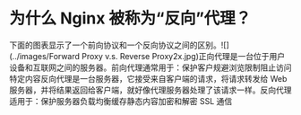 # 为什么 Nginx 被称为“反向”代理？

下面的图表显示了一个前向协议和一个反向协议之间的区别。![](../images/Forward Proxy v.s. Reverse Proxy2x.jpg)正向代理是一台位于用户设备和互联网之间的服务器。前向代理通常用于：保护客户规避浏览限制阻止访问特定内容反向代理是一台服务器，它接受来自客户端的请求，将请求转发给 Web 服务器，并将结果返回给客户端，就好像代理服务器处理了该请求一样。反向代理适用于：保护服务器负载均衡缓存静态内容加密和解密 SSL 通信
